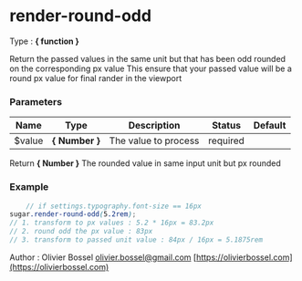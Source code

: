 # render-round-odd

<!-- @namespace: sugar.scss.core.function.render-round-odd -->

Type : **{ function }**


Return the passed values in the same unit but that has been odd rounded on the corresponding px value
This ensure that your passed value will be a round px value for final rander in the viewport



### Parameters
Name  |  Type  |  Description  |  Status  |  Default
------------  |  ------------  |  ------------  |  ------------  |  ------------
$value  |  **{ Number }**  |  The value to process  |  required  |

Return **{ Number }** The rounded value in same input unit but px rounded

### Example
```scss
	// if settings.typography.font-size == 16px
sugar.render-round-odd(5.2rem);
// 1. transform to px values : 5.2 * 16px = 83.2px
// 2. round odd the px value : 83px
// 3. transform to passed unit value : 84px / 16px = 5.1875rem
```
Author : Olivier Bossel [olivier.bossel@gmail.com](mailto:olivier.bossel@gmail.com) [https://olivierbossel.com](https://olivierbossel.com)
